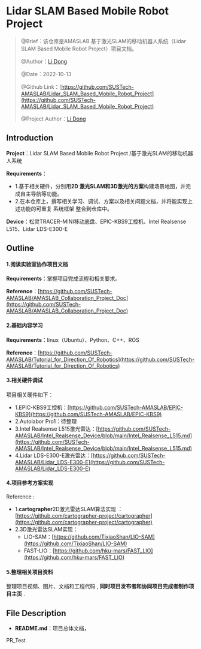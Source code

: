 # Lidar SLAM Based Mobile Robot Project

> @Brief：该仓库是AMASLAB 基于激光SLAM的移动机器人系统（Lidar SLAM Based Mobile Robot Project）项目文档。
>
> @Author：[Li Dong](https://github.com/DoongLi)
>
> @Date：2022-10-13
>
> @Github Link：[https://github.com/SUSTech-AMASLAB/Lidar_SLAM_Based_Mobile_Robot_Project](https://github.com/SUSTech-AMASLAB/Lidar_SLAM_Based_Mobile_Robot_Project)
>
> @Project Author：[Li Dong](https://github.com/DoongLi)

## Introduction

**Project**：Lidar SLAM Based Mobile Robot Project /基于激光SLAM的移动机器人系统

 **Requirements**：

- 1.基于相关硬件，分别用**2D 激光SLAM和3D激光的方案**构建场景地图，并完成自主导航等功能。
- 2.在本仓库上，撰写相关学习、调试、方案以及相关问题文档，并将能实现上述功能的可重复 系统框架 整合到仓库中。

**Device**：松灵TRACER-MINI移动底盘、EPIC-KBS9工控机、Intel Realsense L515、Lidar LDS-E300-E

## Outline

#### 1.阅读实验室协作项目文档

**Requirements**：掌握项目完成流程和相关要求。

**Reference**：[https://github.com/SUSTech-AMASLAB/AMASLAB_Collaboration_Project_Doc](https://github.com/SUSTech-AMASLAB/AMASLAB_Collaboration_Project_Doc)

#### 2.基础内容学习

 **Requirements**：linux（Ubuntu）、Python、C++、ROS

**Reference**：[https://github.com/SUSTech-AMASLAB/Tutorial_for_Direction_Of_Robotics](https://github.com/SUSTech-AMASLAB/Tutorial_for_Direction_Of_Robotics)

#### 3.相关硬件调试

项目相关硬件如下：

- 1.EPIC-KBS9工控机：[https://github.com/SUSTech-AMASLAB/EPIC-KBS9](https://github.com/SUSTech-AMASLAB/EPIC-KBS9)
- 2.Autolabor Pro1：待整理
- 3.Intel Realsense L515激光雷达：[https://github.com/SUSTech-AMASLAB/Intel_Realsense_Device/blob/main/Intel_Realsense_L515.md](https://github.com/SUSTech-AMASLAB/Intel_Realsense_Device/blob/main/Intel_Realsense_L515.md)
- 4.Lidar LDS-E300-E激光雷达：[https://github.com/SUSTech-AMASLAB/Lidar_LDS-E300-E](https://github.com/SUSTech-AMASLAB/Lidar_LDS-E300-E)

#### 4.项目参考方案实现

Reference :

- 1.**cartographer**2D激光雷达SLAM算法实现 ：[https://github.com/cartographer-project/cartographer](https://github.com/cartographer-project/cartographer)
- 2.3D激光雷达SLAM实现：
  - LIO-SAM：[https://github.com/TixiaoShan/LIO-SAM](https://github.com/TixiaoShan/LIO-SAM)
  - FAST-LIO：[https://github.com/hku-mars/FAST_LIO](https://github.com/hku-mars/FAST_LIO)

#### 5.整理相关项目资料

整理项目视频、图片、文档和工程代码 , **同时项目发布者和协同项目完成者制作项目主页** . 

## File Description

- **README.md**：项目总体文档，

  
PR_Test

